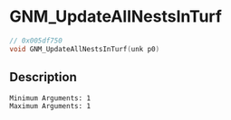 # GNM_UpdateAllNestsInTurf
```c
// 0x005df750
void GNM_UpdateAllNestsInTurf(unk p0)
```
## Description
```
Minimum Arguments: 1
Maximum Arguments: 1
```
